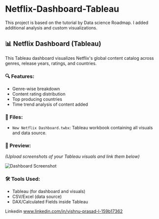 # Netflix-Dashboard-Tableau
 This project is based on the tutorial by  Data science Roadmap. I added additional analysis and custom visualizations.
## 📊 Netflix Dashboard (Tableau)

This Tableau dashboard visualizes Netflix's global content catalog across genres, release years, ratings, and countries.

### 🔍 Features:
- Genre-wise breakdown
- Content rating distribution
- Top producing countries
- Time trend analysis of content added

### 📁 Files:
- `New Netflix Dashboard.twbx`: Tableau workbook containing all visuals and data source.

### 📸 Preview:
*(Upload screenshots of your Tableau visuals and link them below)*

![Dashboard Screenshot](images/netflix-tableau-preview.png)

### 🛠 Tools Used:
- Tableau (for dashboard and visuals)
- CSV/Excel (data source)
- DAX/Calculated Fields inside Tableau

 Linkedin  www.linkedin.com/in/vishnu-prasad-l-159b17362
